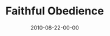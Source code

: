 ---
layout: message
category: message
series: "The Faithful"
title: "Faithful Obedience"
date: 2010-08-22-00-00
message_id: 634
audio-description: "Brian Tome talks about how the faithful obey God."
audio: "http://s3.amazonaws.com/crossroadsaudiomessages/TheFaithful02.mp3"
audio-title: "Faithful Obedience"
audio-duration: "42:42"
program-description: "Faithful Obedience (Program)"
program: "http://www.crossroads.net/players/media/hq/08_21-22_10Program.pdf"
program-title: "Faithful Obedience (Program)"
video-description: "Brian Tome talks about how the faithful obey God."
video-title: "Faithful Obedience"
video: "https://s3.amazonaws.com/crossroadsvideomessages/TheFaithful01.mp4"
video-poster: "https://www.crossroads.net/uploadedfiles/TheFaithful02_still.jpg"
---